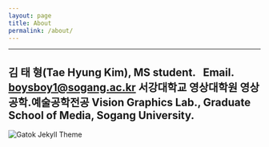 ```yaml
---
layout: page
title: About
permalink: /about/
---
```

<div class="mt50"></div>

-------------------------------------------------------------------  
김 태 형(Tae Hyung Kim), MS student.  
Email. boysboy1@sogang.ac.kr
서강대학교 영상대학원 영상공학.예술공학전공 
Vision Graphics Lab., Graduate School of Media, Sogang University. 
-------------------------------------------------------------------

![Gatok Jekyll Theme]({{site.baseurl}}/images/gatok.jpg)


